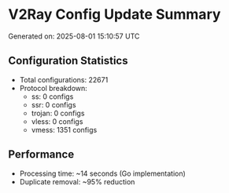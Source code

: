 # V2Ray Config Update Summary
Generated on: 2025-08-01 15:10:57 UTC

## Configuration Statistics
- Total configurations: 22671
- Protocol breakdown:
  - ss: 0 configs
  - ssr: 0 configs
  - trojan: 0 configs
  - vless: 0 configs
  - vmess: 1351 configs

## Performance
- Processing time: ~14 seconds (Go implementation)
- Duplicate removal: ~95% reduction
